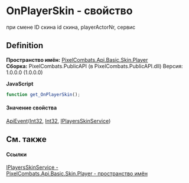 # OnPlayerSkin - свойство


при смене ID скина id скина, playerActorNr, сервис



## Definition
**Пространство имён:** <a href="82ec6d66-5ac4-f377-ad0d-18d688e6deaf">PixelCombats.Api.Basic.Skin.Player</a>  
**Сборка:** PixelCombats.PublicAPI (в PixelCombats.PublicAPI.dll) Версия: 1.0.0.0 (1.0.0.0)

**JavaScript**
``` JavaScript
function get_OnPlayerSkin();

```



#### Значение свойства
<a href="238281e8-4e19-b6db-01f9-04b2da4c747f">ApiEvent</a>(<a href="https://learn.microsoft.com/dotnet/api/system.int32" target="_blank" rel="noopener noreferrer">Int32</a>, <a href="https://learn.microsoft.com/dotnet/api/system.int32" target="_blank" rel="noopener noreferrer">Int32</a>, <a href="aa86cfbe-a876-db75-b0b5-43cf5c82f18b">IPlayersSkinService</a>)

## См. также


#### Ссылки
<a href="aa86cfbe-a876-db75-b0b5-43cf5c82f18b">IPlayersSkinService - </a>  
<a href="82ec6d66-5ac4-f377-ad0d-18d688e6deaf">PixelCombats.Api.Basic.Skin.Player - пространство имён</a>  
